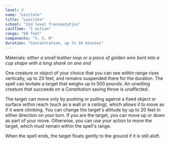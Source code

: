 ```yaml
---
level: 2
name: "Levitate"
title: "Levitate"
school: "2nd level Transmutation"
castTime: "1 action"
range: "60 feet"
components: "V, S, M"
duration: "Concentration, up to 10 minutes"
---
```


Materials: *either a small leather loop or a piece of golden wire bent into a cup shape with a long shank on one end*

One creature or object of your choice that you can see within range rises vertically, up to 20 feet, and remains suspended there for the duration. The spell can levitate a target that weighs up to 500 pounds. An unwilling creature that succeeds on a Constitution saving throw is unaffected.

The target can move only by pushing or pulling against a fixed object or surface within reach (such as a wall or a ceiling), which allows it to move as if it were climbing. You can change the target's altitude by up to 20 feet in either direction on your turn. If you are the target, you can move up or down as part of your move. Otherwise, you can use your action to move the target, which must remain within the spell's range.

When the spell ends, the target floats gently to the ground if it is still aloft.
